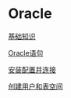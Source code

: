 # Oracle

[基础知识](基础知识/基础知识.md "基础知识")

[Oracle语句](Oracle语句/Oracle语句.md "Oracle语句")

[安装配置并连接](安装配置并连接/安装配置并连接.md "安装配置并连接")

[创建用户和表空间](创建用户和表空间/创建用户和表空间.md "创建用户和表空间")
